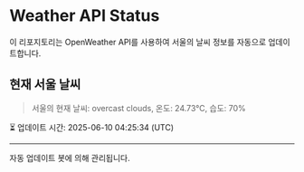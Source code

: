 
# Weather API Status

이 리포지토리는 OpenWeather API를 사용하여 서울의 날씨 정보를 자동으로 업데이트합니다.

## 현재 서울 날씨
> 서울의 현재 날씨: overcast clouds, 온도: 24.73°C, 습도: 70%

⏳ 업데이트 시간: 2025-06-10 04:25:34 (UTC)

---
자동 업데이트 봇에 의해 관리됩니다.
